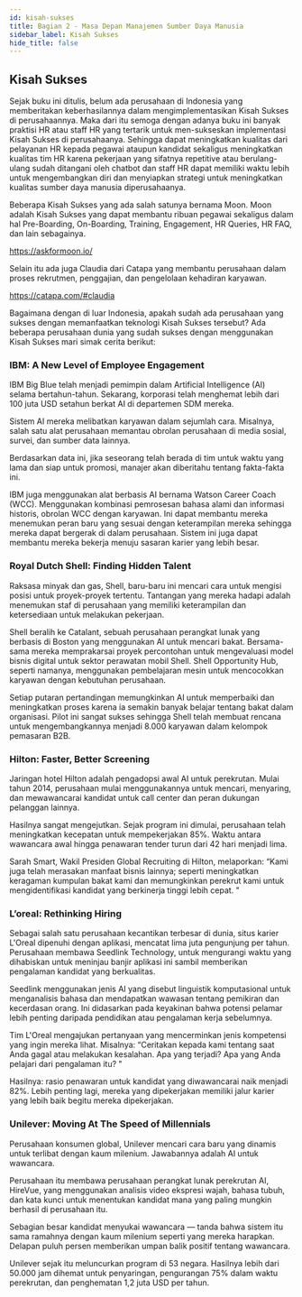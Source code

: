 ```yaml
---
id: kisah-sukses
title: Bagian 2 - Masa Depan Manajemen Sumber Daya Manusia
sidebar_label: Kisah Sukses
hide_title: false
---
```

## Kisah Sukses

Sejak buku ini ditulis, belum ada perusahaan di Indonesia yang memberitakan keberhasilannya dalam mengimplementasikan Kisah Sukses di perusahaannya. Maka dari itu semoga dengan adanya buku ini banyak praktisi HR atau staff HR yang tertarik untuk men-sukseskan implementasi Kisah Sukses di perusahaanya. Sehingga dapat meningkatkan kualitas dari pelayanan HR kepada pegawai ataupun kandidat sekaligus meningkatkan kualitas tim HR karena pekerjaan yang sifatnya repetitive atau berulang-ulang sudah ditangani oleh chatbot dan staff HR dapat memiliki waktu lebih untuk mengembangkan diri dan menyiapkan strategi untuk meningkatkan kualitas sumber daya manusia diperusahaanya.

Beberapa Kisah Sukses yang ada salah satunya bernama Moon. Moon adalah Kisah Sukses yang dapat membantu ribuan pegawai sekaligus dalam hal Pre-Boarding, On-Boarding, Training, Engagement, HR Queries, HR FAQ, dan lain sebagainya. 
 
https://askformoon.io/

Selain itu ada juga Claudia dari Catapa yang membantu perusahaan dalam proses rekrutmen, penggajian, dan pengelolaan kehadiran karyawan. 
 
https://catapa.com/#claudia

Bagaimana dengan di luar Indonesia, apakah sudah ada perusahaan yang sukses dengan memanfaatkan teknologi Kisah Sukses tersebut?
Ada beberapa perusahaan dunia yang sudah sukses dengan menggunakan Kisah Sukses mari simak cerita berikut:

### IBM: A New Level of Employee Engagement

IBM Big Blue telah menjadi pemimpin dalam Artificial Intelligence (AI) selama bertahun-tahun. Sekarang, korporasi telah menghemat lebih dari 100 juta USD setahun berkat AI di departemen SDM mereka.

Sistem AI mereka melibatkan karyawan dalam sejumlah cara. Misalnya, salah satu alat perusahaan memantau obrolan perusahaan di media sosial, survei, dan sumber data lainnya.

Berdasarkan data ini, jika seseorang telah berada di tim untuk waktu yang lama dan siap untuk promosi, manajer akan diberitahu tentang fakta-fakta ini. 

IBM juga menggunakan alat berbasis AI bernama Watson Career Coach (WCC). Menggunakan kombinasi pemrosesan bahasa alami dan informasi historis, obrolan WCC dengan karyawan. Ini dapat membantu mereka menemukan peran baru yang sesuai dengan keterampilan mereka sehingga mereka dapat bergerak di dalam perusahaan. Sistem ini juga dapat membantu mereka bekerja menuju sasaran karier yang lebih besar.

### Royal Dutch Shell: Finding Hidden Talent

Raksasa minyak dan gas, Shell, baru-baru ini mencari cara untuk mengisi posisi untuk proyek-proyek tertentu. Tantangan yang mereka hadapi adalah menemukan staf di perusahaan yang memiliki keterampilan dan ketersediaan untuk melakukan pekerjaan.

Shell beralih ke Catalant, sebuah perusahaan perangkat lunak yang berbasis di Boston yang menggunakan AI untuk mencari bakat. Bersama-sama mereka memprakarsai proyek percontohan untuk mengevaluasi model bisnis digital untuk sektor perawatan mobil Shell. Shell Opportunity Hub, seperti namanya, menggunakan pembelajaran mesin untuk mencocokkan karyawan dengan kebutuhan perusahaan.

Setiap putaran pertandingan memungkinkan AI untuk memperbaiki dan meningkatkan proses karena ia semakin banyak belajar tentang bakat dalam organisasi. Pilot ini sangat sukses sehingga Shell telah membuat rencana untuk mengembangkannya menjadi 8.000 karyawan dalam kelompok pemasaran B2B.

### Hilton: Faster, Better Screening

Jaringan hotel Hilton adalah pengadopsi awal AI untuk perekrutan. Mulai tahun 2014, perusahaan mulai menggunakannya untuk mencari, menyaring, dan mewawancarai kandidat untuk call center dan peran dukungan pelanggan lainnya.

Hasilnya sangat mengejutkan. Sejak program ini dimulai, perusahaan telah meningkatkan kecepatan untuk mempekerjakan 85%. Waktu antara wawancara awal hingga penawaran tender turun dari 42 hari menjadi lima.

Sarah Smart, Wakil Presiden Global Recruiting di Hilton, melaporkan: “Kami juga telah merasakan manfaat bisnis lainnya; seperti meningkatkan keragaman kumpulan bakat kami dan memungkinkan perekrut kami untuk mengidentifikasi kandidat yang berkinerja tinggi lebih cepat. "

### L’oreal: Rethinking Hiring

Sebagai salah satu perusahaan kecantikan terbesar di dunia, situs karier L'Oreal dipenuhi dengan aplikasi, mencatat lima juta pengunjung per tahun. Perusahaan membawa Seedlink Technology, untuk mengurangi waktu yang dihabiskan untuk meninjau banjir aplikasi ini sambil memberikan pengalaman kandidat yang berkualitas.

Seedlink menggunakan jenis AI yang disebut linguistik komputasional untuk menganalisis bahasa dan mendapatkan wawasan tentang pemikiran dan kecerdasan orang. Ini didasarkan pada keyakinan bahwa potensi pelamar lebih penting daripada pendidikan atau pengalaman kerja sebelumnya.

Tim L'Oreal mengajukan pertanyaan yang mencerminkan jenis kompetensi yang ingin mereka lihat. Misalnya: “Ceritakan kepada kami tentang saat Anda gagal atau melakukan kesalahan. Apa yang terjadi? Apa yang Anda pelajari dari pengalaman itu? "

Hasilnya: rasio penawaran untuk kandidat yang diwawancarai naik menjadi 82%. Lebih penting lagi, mereka yang dipekerjakan memiliki jalur karier yang lebih baik begitu mereka dipekerjakan.

### Unilever: Moving At The Speed of Millennials

Perusahaan konsumen global, Unilever mencari cara baru yang dinamis untuk terlibat dengan kaum milenium. Jawabannya adalah AI untuk wawancara.

Perusahaan itu membawa perusahaan perangkat lunak perekrutan AI, HireVue, yang menggunakan analisis video ekspresi wajah, bahasa tubuh, dan kata kunci untuk menentukan kandidat mana yang paling mungkin berhasil di perusahaan itu.

Sebagian besar kandidat menyukai wawancara — tanda bahwa sistem itu sama ramahnya dengan kaum milenium seperti yang mereka harapkan. Delapan puluh persen memberikan umpan balik positif tentang wawancara.

Unilever sejak itu meluncurkan program di 53 negara. Hasilnya lebih dari 50.000 jam dihemat untuk penyaringan, pengurangan 75% dalam waktu perekrutan, dan penghematan 1,2 juta USD per tahun.
